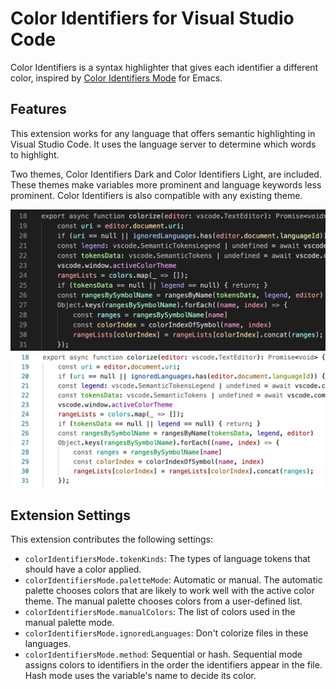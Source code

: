# Color Identifiers for Visual Studio Code

Color Identifiers is a syntax highlighter that gives each identifier a different color, inspired by [Color Identifiers Mode](https://github.com/ankurdave/color-identifiers-mode) for Emacs.

## Features

This extension works for any language that offers semantic highlighting in Visual Studio Code. It uses the language server to determine which words to highlight.

Two themes, Color Identifiers Dark and Color Identifiers Light, are included. These themes make variables more prominent and language keywords less prominent. Color Identifiers is also compatible with any existing theme.

![feature X](images/screenshot_00.png)
![feature X](images/screenshot_01.png)

## Extension Settings

This extension contributes the following settings:

* `colorIdentifiersMode.tokenKinds`: The types of language tokens that should have a color applied.
* `colorIdentifiersMode.paletteMode`: Automatic or manual. The automatic palette chooses colors that are likely to work well with the active color theme. The manual palette chooses colors from a user-defined list.
* `colorIdentifiersMode.manualColors`: The list of colors used in the manual palette mode.
* `colorIdentifiersMode.ignoredLanguages`: Don't colorize files in these languages.
* `colorIdentifiersMode.method`: Sequential or hash. Sequential mode assigns colors to identifiers in the order the identifiers appear in the file. Hash mode uses the variable's name to decide its color.
